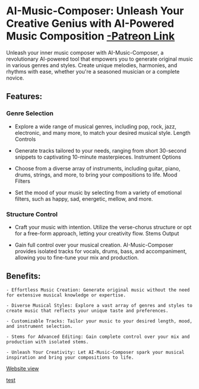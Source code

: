 # AI-Music-Composer: Unleash Your Creative Genius with AI-Powered Music Composition [-Patreon Link](https://www.patreon.com/posts/92926024)

Unleash your inner music composer with AI-Music-Composer, a revolutionary AI-powered tool that empowers you to generate original music in various genres and styles. Create unique melodies, harmonies, and rhythms with ease, whether you're a seasoned musician or a complete novice.

## Features:

### Genre Selection

- Explore a wide range of musical genres, including pop, rock, jazz, electronic, and many more, to match your desired musical style.
Length Controls

- Generate tracks tailored to your needs, ranging from short 30-second snippets to captivating 10-minute masterpieces.
Instrument Options

- Choose from a diverse array of instruments, including guitar, piano, drums, strings, and more, to bring your compositions to life.
Mood Filters

- Set the mood of your music by selecting from a variety of emotional filters, such as happy, sad, energetic, mellow, and more.

### Structure Control

- Craft your music with intention. Utilize the verse-chorus structure or opt for a free-form approach, letting your creativity flow.
Stems Output

- Gain full control over your musical creation. AI-Music-Composer provides isolated tracks for vocals, drums, bass, and accompaniment, allowing you to fine-tune your mix and production.

## Benefits:

    - Effortless Music Creation: Generate original music without the need for extensive musical knowledge or expertise.

    - Diverse Musical Styles: Explore a vast array of genres and styles to create music that reflects your unique taste and preferences.

    - Customizable Tracks: Tailor your music to your desired length, mood, and instrument selection.

    - Stems for Advanced Editing: Gain complete control over your mix and production with isolated stems.

    - Unleash Your Creativity: Let AI-Music-Composer spark your musical inspiration and bring your compositions to life.

[Website view](https://pdragonlabs.github.io/simple-website-template/landingpage.html)

[test](landing.html)
 
